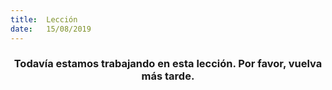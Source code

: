 ```yaml
---
title:  Lección
date:   15/08/2019
---
```


### <center>Todavía estamos trabajando en esta lección. Por favor, vuelva más tarde.</center>